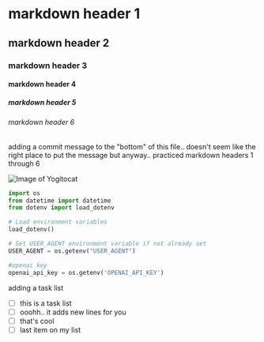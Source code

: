 # markdown header 1
## markdown header 2
### markdown header 3
#### markdown header 4
##### markdown header 5
###### markdown header 6

adding a commit message to the "bottom" of this file.. doesn't seem like the right place to put the message but anyway.. practiced markdown headers 1 through 6

![Image of Yogitocat](https://octodex.github.com/images/yogitocat.png)

```python
import os
from datetime import datetime
from dotenv import load_dotenv

# Load environment variables
load_dotenv()

# Set USER_AGENT environment variable if not already set
USER_AGENT = os.getenv("USER_AGENT")

#openai key
openai_api_key = os.getenv('OPENAI_API_KEY')
```
adding a task list
- [ ] this is a task list
- [ ] ooohh.. it adds new lines for you
- [ ] that's cool
- [ ] last item on my list
